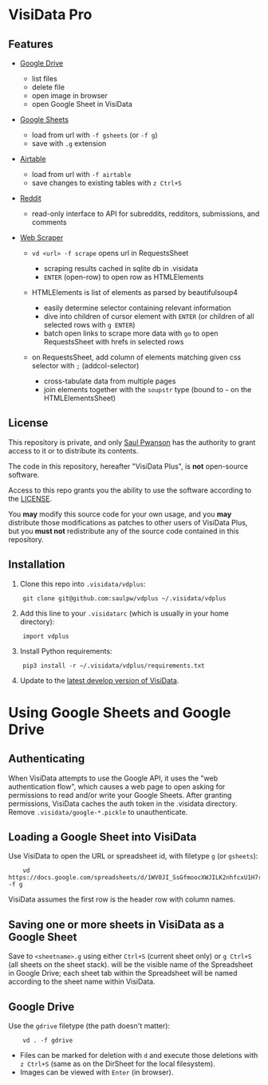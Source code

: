 # VisiData Pro

## Features

- [Google Drive](#google)
  - list files
  - delete file
  - open image in browser
  - open Google Sheet in VisiData

- [Google Sheets](#google)
  - load from url with `-f gsheets` (or `-f g`)
  - save with `.g` extension
- [Airtable](airtable.md)
  - load from url with `-f airtable`
  - save changes to existing tables with `z Ctrl+S`
- [Reddit](reddit.md)
  - read-only interface to API for subreddits, redditors, submissions, and comments
- [Web Scraper](#scraper)
  - `vd <url> -f scrape` opens url in RequestsSheet
    - scraping results cached in sqlite db in .visidata
    - `ENTER` (open-row) to open row as HTMLElements

  - HTMLElements is list of elements as parsed by beautifulsoup4
    - easily determine selector containing relevant information
    - dive into children of cursor element with `ENTER` (or children of all selected rows with `g ENTER`)
    - batch open links to scrape more data with `go` to open RequestsSheet with hrefs in selected rows

  - on RequestsSheet, add column of elements matching given css selector with `;` (addcol-selector)
    - cross-tabulate data from multiple pages
    - join elements together with the `soupstr` type (bound to `~` on the HTMLElementsSheet)

## License

This repository is private, and only [Saul Pwanson](https://github.com/saulpw) has the authority to grant access to it or to distribute its contents.

The code in this repository, hereafter "VisiData Plus", is **not** open-source software.

Access to this repo grants you the ability to use the software according to the [LICENSE](LICENSE.md).

You **may** modify this source code for your own usage, and you **may** distribute those modifications as patches to other users of VisiData Plus, but you **must not** redistribute any of the source code contained in this repository.

## Installation

1. Clone this repo into `.visidata/vdplus`:

```
    git clone git@github.com:saulpw/vdplus ~/.visidata/vdplus
```

2. Add this line to your `.visidatarc` (which is usually in your home directory):

```
    import vdplus
```

3. Install Python requirements:

```
    pip3 install -r ~/.visidata/vdplus/requirements.txt
```

4. Update to the [latest develop version of VisiData](https://github.com/saulpw/visidata/tree/develop).


# Using Google Sheets and Google Drive

## Authenticating

When VisiData attempts to use the Google API, it uses the "web authentication flow", which causes a web page to open asking for permissions to read and/or write your Google Sheets.
After granting permissions, VisiData caches the auth token in the .visidata directory.  Remove `.visidata/google-*.pickle` to unauthenticate.

## Loading a Google Sheet into VisiData

Use VisiData to open the URL or spreadsheet id, with filetype `g` (or `gsheets`):

```
    vd https://docs.google.com/spreadsheets/d/1WV0JI_SsGfmoocXWJILK2nhfcxU1H7roqL1HE7zBdsY/ -f g
```

VisiData assumes the first row is the header row with column names.

## Saving one or more sheets in VisiData as a Google Sheet

Save to `<sheetname>.g` using either `Ctrl+S` (current sheet only) or `g Ctrl+S` (all sheets on the sheet stack).
<sheetname> will be the visible name of the Spreadsheet in Google Drive; each sheet tab within the Spreadsheet will be named according to the sheet name within VisiData.

## Google Drive

Use the `gdrive` filetype (the path doesn't matter):

```
    vd . -f gdrive
```

- Files can be marked for deletion with `d` and execute those deletions with `z Ctrl+S` (same as on the DirSheet for the local filesystem).
- Images can be viewed with `Enter` (in browser).
